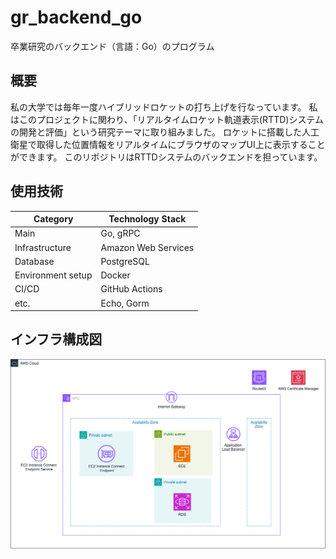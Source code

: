 # gr_backend_go
卒業研究のバックエンド（言語：Go）のプログラム

## 概要
私の大学では毎年一度ハイブリッドロケットの打ち上げを行なっています。
私はこのプロジェクトに関わり、「リアルタイムロケット軌道表示(RTTD)システムの開発と評価」という研究テーマに取り組みました。
ロケットに搭載した人工衛星で取得した位置情報をリアルタイムにブラウザのマップUI上に表示することができます。
このリポジトリはRTTDシステムのバックエンドを担っています。

## 使用技術

| Category          | Technology Stack             |
| ----------------- | ---------------------------- |
| Main              | Go, gRPC                     |
| Infrastructure    | Amazon Web Services          |
| Database          | PostgreSQL                   |
| Environment setup | Docker                       |
| CI/CD             | GitHub Actions               |
| etc.              | Echo, Gorm                   |

## インフラ構成図

![インフラ構成図](/docs/image/aws-architecture.png)